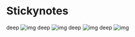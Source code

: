 # Stickynotes


deep ![img](https://user-images.githubusercontent.com/75658978/101522897-dc1dd480-39ad-11eb-8662-d0fd4993ea6d.png)
deep ![img](https://user-images.githubusercontent.com/75658978/101522930-e5a73c80-39ad-11eb-9ed2-8118c88755e4.png)
deep ![img](https://user-images.githubusercontent.com/75658978/101522935-e93ac380-39ad-11eb-9402-f62f47744f90.png)
deep ![img](https://user-images.githubusercontent.com/75658978/101522939-eb048700-39ad-11eb-9767-4309099e3e0e.png)

